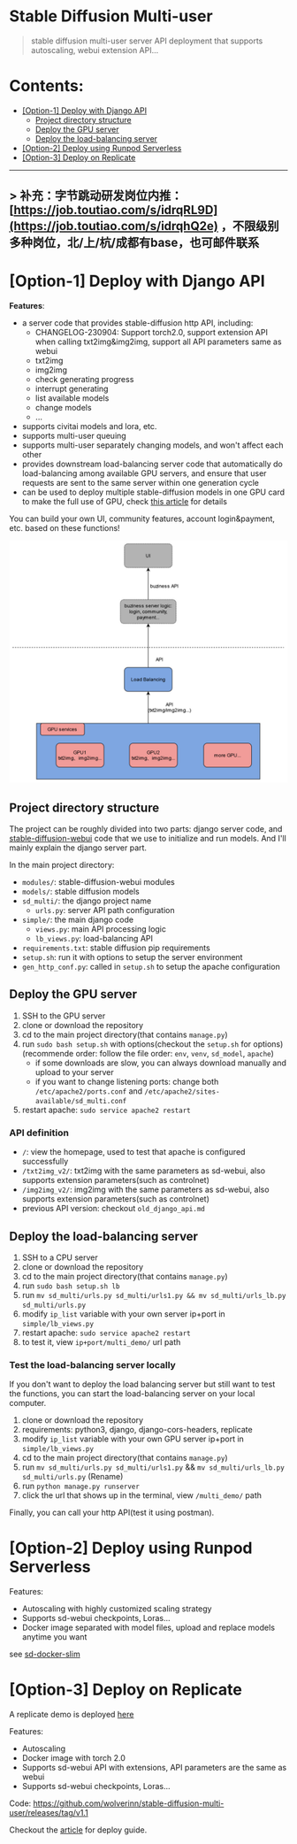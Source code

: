 # Stable Diffusion Multi-user
> stable diffusion multi-user server API deployment that supports autoscaling, webui extension API...

# Contents:

- [[Option-1] Deploy with Django API](https://github.com/wolverinn/stable-diffusion-multi-user#option-1-deploy-with-django-api)
    - [Project directory structure](https://github.com/wolverinn/stable-diffusion-multi-user#project-directory-structure)
    - [Deploy the GPU server](https://github.com/wolverinn/stable-diffusion-multi-user#deploy-the-gpu-server)
    - [Deploy the load-balancing server](https://github.com/wolverinn/stable-diffusion-multi-user#deploy-the-load-balancing-server)
- [[Option-2] Deploy using Runpod Serverless](https://github.com/wolverinn/stable-diffusion-multi-user#option-2-deploy-using-runpod-serverless)
- [[Option-3] Deploy on Replicate](https://github.com/wolverinn/stable-diffusion-multi-user#option-3-deploy-on-replicate)

--------

## > 补充：字节跳动研发岗位内推：[https://job.toutiao.com/s/idrqRL9D](https://job.toutiao.com/s/idrqhQ2e) ，不限级别多种岗位，北/上/杭/成都有base，也可邮件联系

# [Option-1] Deploy with Django API

**Features**: 

- a server code that provides stable-diffusion http API, including:
    - CHANGELOG-230904: Support torch2.0, support extension API when calling txt2img&img2img, support all API parameters same as webui
    - txt2img
    - img2img
    - check generating progress
    - interrupt generating
    - list available models
    - change models
    - ...
- supports civitai models and lora, etc.
- supports multi-user queuing
- supports multi-user separately changing models, and won't affect each other
- provides downstream load-balancing server code that automatically do load-balancing among available GPU servers, and ensure that user requests are sent to the same server within one generation cycle
- can be used to deploy multiple stable-diffusion models in one GPU card to make the full use of GPU, check [this article](https://mp.weixin.qq.com/s/AktAQ7ek8Tkph3uvSeiOVg) for details

You can build your own UI, community features, account login&payment, etc. based on these functions!

![load balancing](vx_images/516000908230643.jpg)

## Project directory structure

The project can be roughly divided into two parts: django server code, and [stable-diffusion-webui](https://github.com/AUTOMATIC1111/stable-diffusion-webui) code that we use to initialize and run models. And I'll mainly explain the django server part.

In the main project directory:

- `modules/`: stable-diffusion-webui modules
- `models/`: stable diffusion models
- `sd_multi/`: the django project name
    - `urls.py`: server API path configuration
- `simple/`: the main django code
    - `views.py`: main API processing logic
    - `lb_views.py`: load-balancing API
- `requirements.txt`: stable diffusion pip requirements
- `setup.sh`: run it with options to setup the server environment
- `gen_http_conf.py`: called in `setup.sh` to setup the apache configuration

## Deploy the GPU server

1. SSH to the GPU server
2. clone or download the repository
3. cd to the main project directory(that contains `manage.py`)
4. run `sudo bash setup.sh` with options(checkout the `setup.sh` for options)(recommende order: follow the file order: `env`, `venv`, `sd_model`, `apache`)
    - if some downloads are slow, you can always download manually and upload to your server
    - if you want to change listening ports: change both `/etc/apache2/ports.conf` and `/etc/apache2/sites-available/sd_multi.conf`
5. restart apache: `sudo service apache2 restart`

### API definition

- `/`: view the homepage, used to test that apache is configured successfully
- `/txt2img_v2/`: txt2img with the same parameters as sd-webui, also supports extension parameters(such as controlnet)
- `/img2img_v2/`: img2img with the same parameters as sd-webui, also supports extension parameters(such as controlnet)
- previous API version: checkout `old_django_api.md`

## Deploy the load-balancing server

1. SSH to a CPU server
2. clone or download the repository
3. cd to the main project directory(that contains `manage.py`)
4. run `sudo bash setup.sh lb`
5. run `mv sd_multi/urls.py sd_multi/urls1.py && mv sd_multi/urls_lb.py sd_multi/urls.py`
6. modify `ip_list` variable with your own server ip+port in `simple/lb_views.py`
7. restart apache: `sudo service apache2 restart`
8. to test it, view `ip+port/multi_demo/` url path

### Test the load-balancing server locally
If you don't want to deploy the load balancing server but still want to test the functions, you can start the load-balancing server on your local computer.

1. clone or download the repository
2. requirements: python3, django, django-cors-headers, replicate
3. modify `ip_list` variable with your own GPU server ip+port in `simple/lb_views.py`
4. cd to the main project directory(that contains `manage.py`)
5. run `mv sd_multi/urls.py sd_multi/urls1.py` && `mv sd_multi/urls_lb.py sd_multi/urls.py` (Rename)
6. run `python manage.py runserver`
7. click the url that shows up in the terminal, view `/multi_demo/` path

Finally, you can call your http API(test it using postman).

# [Option-2] Deploy using Runpod Serverless

Features:

- Autoscaling with highly customized scaling strategy
- Supports sd-webui checkpoints, Loras...
- Docker image separated with model files, upload and replace models anytime you want

see [sd-docker-slim](https://github.com/wolverinn/stable-diffusion-multi-user/tree/master/sd-docker-slim)

# [Option-3] Deploy on Replicate
A replicate demo is deployed [here](https://replicate.com/wolverinn/webui-api)

Features:

- Autoscaling
- Docker image with torch 2.0
- Supports sd-webui API with extensions, API parameters are the same as webui
- Supports sd-webui checkpoints, Loras...

Code: https://github.com/wolverinn/stable-diffusion-multi-user/releases/tag/v1.1

Checkout the [article](https://mp.weixin.qq.com/s/VXpYKreYantYpfLsP7PIbA) for deploy guide.
